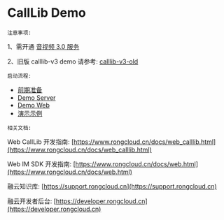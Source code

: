 # CallLib Demo

`注意事项:`

1、需开通 [音视频 3.0 服务](./docs/ready.md)

2、旧版 calllib-v3 demo 请参考: [calllib-v3-old](https://github.com/rongcloud/websdk-demo/tree/11de9a6f7c3dc33d3211c89e39069c684718224e/calllib-v3)

`启动流程:`

* [前期准备](./docs/ready.md)
* [Demo Server](./docs/server.md)
* [Demo Web](./docs/web.md)
* [演示示例](./docs/show.md)

`相关文档:`

Web CallLib 开发指南: [https://www.rongcloud.cn/docs/web_calllib.html](https://www.rongcloud.cn/docs/web_calllib.html)

Web IM SDK 开发指南: [https://www.rongcloud.cn/docs/web.html](https://www.rongcloud.cn/docs/web.html)

融云知识库: [https://support.rongcloud.cn](https://support.rongcloud.cn)

融云开发者后台: [https://developer.rongcloud.cn](https://developer.rongcloud.cn)